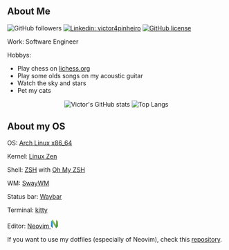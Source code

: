 ## About Me
![GitHub followers](https://img.shields.io/github/followers/victor4pinheiro?style=for-the-badge)
[![Linkedin: victor4pinheiro](https://img.shields.io/badge/-victor4pinheiro-blue?style=for-the-badge&logo=Linkedin&logoColor=white&link=https://www.linkedin.com/in/victor-4-pinheiro)](https://www.linkedin.com/in/victor-4-pinheiro)
[![GitHub license](https://img.shields.io/github/license/victor4pinheiro/victor4pinheiro?style=for-the-badge)](https://github.com/victor4pinheiro/victor4pinheiro/blob/main/LICENSE)

Work: Software Engineer

Hobbys:
* Play chess on [lichess.org](https://lichess.org/)
* Play some olds songs on my acoustic guitar
* Watch the sky and stars
* Pet my cats

<p align="center">
  <img height="180em" src="https://github-readme-stats.vercel.app/api?username=victor4pinheiro&show_icons=true&theme=aura" alt="Victor's GitHub stats" align = "center"/>
  <img height="180em" src="https://github-readme-stats.vercel.app/api/top-langs/?username=victor4pinheiro&theme=aura" alt="Top Langs" align = "center"/>
</p>

## About my OS

OS: [Arch Linux x86_64](https://archlinux.org/)

Kernel: [Linux Zen](https://github.com/zen-kernel/zen-kernel)

Shell: [ZSH](https://www.zsh.org/) with [Oh My ZSH](https://ohmyz.sh/)

WM: [SwayWM](https://swaywm.org/)

Status bar: [Waybar](https://github.com/Alexays/Waybar)

Terminal: [kitty](https://sw.kovidgoyal.net/kitty/)

Editor: [Neovim <img src="images/neovim.png" height="20em" alt="Neovim" title="Neovim"/>](https://neovim.io/)

If you want to use my dotfiles (especially of Neovim), check this [repository](https://github.com/victor4pinheiro/dotfiles).
